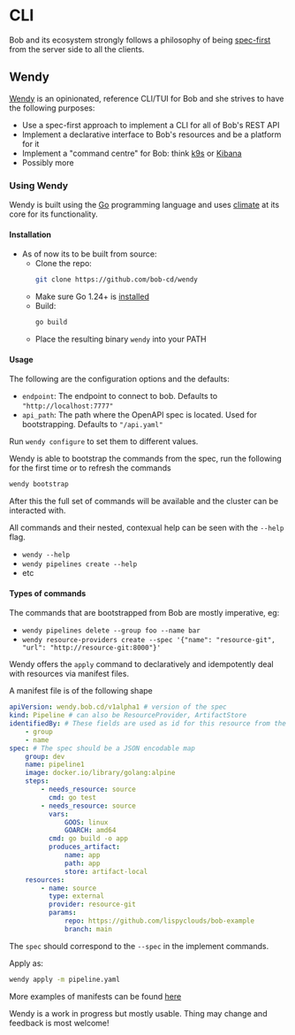 # CLI

Bob and its ecosystem strongly follows a philosophy of being [spec-first](https://www.atlassian.com/blog/technology/spec-first-api-development) from the server side to all the clients.

## Wendy

[Wendy](https://github.com/bob-cd/wendy) is an opinionated, reference CLI/TUI for Bob and she strives to have the following purposes:

- Use a spec-first approach to implement a CLI for all of Bob's REST API
- Implement a declarative interface to Bob's resources and be a platform for it
- Implement a "command centre" for Bob: think [k9s](https://k9scli.io/) or [Kibana](https://www.elastic.co/kibana)
- Possibly more

### Using Wendy

Wendy is built using the [Go](https://go.dev/) programming language and uses [climate](https://github.com/lispyclouds/climate) at its core for its functionality.

#### Installation

- As of now its to be built from source:
    - Clone the repo:
        ```bash
        git clone https://github.com/bob-cd/wendy
        ```
    - Make sure Go 1.24+ is [installed](https://go.dev/doc/install)
    - Build:
        ```bash
        go build
        ```
    - Place the resulting binary `wendy` into your PATH

#### Usage

The following are the configuration options and the defaults:

- `endpoint`: The endpoint to connect to bob. Defaults to `"http://localhost:7777"`
- `api_path`: The path where the OpenAPI spec is located. Used for bootstrapping. Defaults to `"/api.yaml"`

Run `wendy configure` to set them to different values.

Wendy is able to bootstrap the commands from the spec, run the following for the first time or to refresh the commands

```bash
wendy bootstrap
```

After this the full set of commands will be available and the cluster can be interacted with.

All commands and their nested, contexual help can be seen with the `--help` flag.

- `wendy --help`
- `wendy pipelines create --help`
- etc

#### Types of commands

The commands that are bootstrapped from Bob are mostly imperative, eg:

- `wendy pipelines delete --group foo --name bar`
- `wendy resource-providers create --spec '{"name": "resource-git", "url": "http://resource-git:8000"}'`

Wendy offers the `apply` command to declaratively and idempotently deal with resources via manifest files.

A manifest file is of the following shape

```yaml title="pipeline.yaml" linenums="1"
apiVersion: wendy.bob.cd/v1alpha1 # version of the spec
kind: Pipeline # can also be ResourceProvider, ArtifactStore
identifiedBy: # These fields are used as id for this resource from the spec
    - group
    - name
spec: # The spec should be a JSON encodable map
    group: dev
    name: pipeline1
    image: docker.io/library/golang:alpine
    steps:
        - needs_resource: source
          cmd: go test
        - needs_resource: source
          vars:
              GOOS: linux
              GOARCH: amd64
          cmd: go build -o app
          produces_artifact:
              name: app
              path: app
              store: artifact-local
    resources:
        - name: source
          type: external
          provider: resource-git
          params:
              repo: https://github.com/lispyclouds/bob-example
              branch: main
```

The `spec` should correspond to the `--spec` in the implement commands.

Apply as:

```bash
wendy apply -m pipeline.yaml
```

More examples of manifests can be found [here](https://github.com/bob-cd/wendy/tree/main/manifests)

Wendy is a work in progress but mostly usable. Thing may change and feedback is most welcome!
